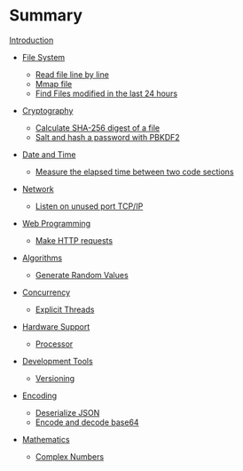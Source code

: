 # Summary

[Introduction](./intro.md)

- [File System]()
  - [Read file line by line](./01-01-read-file-line-by-line.md)
  - [Mmap file](./01-02-mmap-file.md)
  - [Find Files modified in the last 24 hours](./01-03-file-modified-24h-ago.md)

- [Cryptography]()
  - [Calculate SHA-256 digest of a file](./02-01-sha-digest.md)
  - [Salt and hash a password with PBKDF2](./02-02-pbkdf2.md)

- [Date and Time]()
  - [Measure the elapsed time between two code sections](./03-01-elapsed-time.md)

- [Network]()
  - [Listen on unused port TCP/IP](./04-01-tcp-server.md)

- [Web Programming]()
  - [Make HTTP requests](./05-01-http-requests.md)

- [Algorithms]()
  - [Generate Random Values](./06-01-rand.md)

- [Concurrency]()
  - [Explicit Threads](./07-01-spawn.md)

- [Hardware Support]()
  - [Processor](./08-01-cpu-count.md)

- [Development Tools]()
  - [Versioning](./09-01-semver.md)

- [Encoding]()
  - [Deserialize JSON](./10-01-json.md)
  - [Encode and decode base64](./10-02-base64.md)

- [Mathematics]()
  - [Complex Numbers](./11-01-complex-numbers.md)
